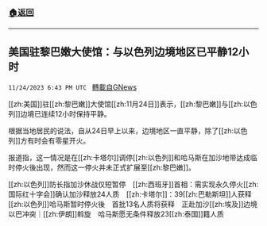 ###  [:house:返回](README.md)
---


## 美国驻黎巴嫩大使馆：与以色列边境地区已平静12小时
`11/24/2023 6:43 PM UTC ` [轉載自GNews](https://gnews.org/articles/2034847)

[[zh:美国]]驻[[zh:黎巴嫩]]大使馆[[zh:11月24日]]表示，[[zh:黎巴嫩]]与[[zh:以色列]]边境已连续12小时保持平静。

根据当地居民的说法，自从24日早上以来，边境地区一直平静，除了[[zh:以色列]]方有时会有零星开火。

报道指，这一情况是在[[zh:卡塔尔]]调停[[zh:以色列]]和哈马斯在加沙地带达成临时停火後出现，然而这一停火并未正式扩展至[[zh:黎巴嫩]]。

[[zh:以色列]]防长指加沙休战仅短暂停　[[zh:西班牙]]首相：需实现永久停火[[zh:国际红十字会]]确认加沙释放24人质　[[zh:卡塔尔]]：39[[zh:巴勒斯坦]]人获释[[zh:以色列]]哈马斯暂时停火後　首批13名人质将获释　正赴加沙[[zh:埃及]]边境以巴冲突｜[[zh:伊朗]]斡旋　哈马斯愿无条件释放23[[zh:泰国]]籍人质

